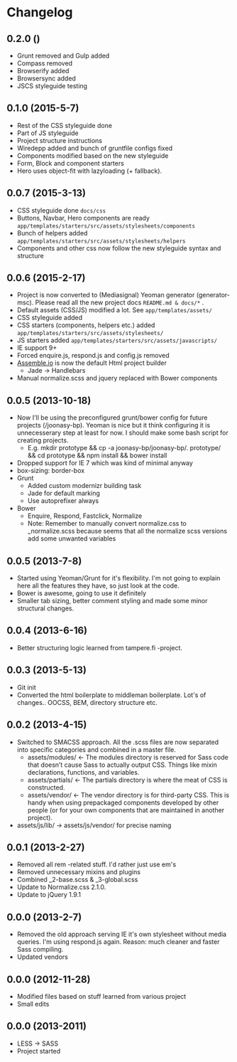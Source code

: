 # Changelog

## 0.2.0 ()
* Grunt removed and Gulp added
* Compass removed
* Browserify added
* Browsersync added
* JSCS styleguide testing 

## 0.1.0 (2015-5-7)
* Rest of the CSS styleguide done
* Part of JS styleguide 
* Project structure instructions
* Wiredepp added and bunch of gruntfile configs fixed
* Components modified based on the new styleguide
* Form, Block and component starters
* Hero uses object-fit with lazyloading (+ fallback).

## 0.0.7 (2015-3-13)
* CSS styleguide done ```docs/css```
* Buttons, Navbar, Hero components are ready ```app/templates/starters/src/assets/stylesheets/components```
* Bunch of helpers added ```app/templates/starters/src/assets/stylesheets/helpers```
* Components and other css now follow the new styleguide syntax and structure

## 0.0.6 (2015-2-17)
* Project is now converted to (Mediasignal) Yeoman generator (generator-msc). Please read all the new project docs ```README.md & docs/*``` .
* Default assets (CSS/JS) modified a lot. See ```app/templates/assets/```
* CSS styleguide added
* CSS starters (components, helpers etc.) added ```app/templates/starters/src/assets/stylesheets/```
* JS starters added ```app/templates/starters/src/assets/javascripts/```
* IE support 9+
* Forced enquire.js, respond.js  and config.js removed
* [Assemble.io](http://assemble.io) is now the default Html project builder 
  * Jade -> Handlebars
* Manual normalize.scss and jquery replaced with Bower components

## 0.0.5 (2013-10-18)
* Now I'll be using the preconfigured grunt/bower config for future projects (/joonasy-bp). Yeoman is nice but it think configuring it is unnecesserary step at least for now. I should make some bash script for creating projects.
  * E.g. mkdir prototype && cp -a joonasy-bp/joonasy-bp/. prototype/ && cd prototype && npm install && bower install 
* Dropped support for IE 7 which was kind of minimal anyway
* box-sizing: border-box
* Grunt
  * Added custom modernizr building task
  * Jade for default marking
  * Use autoprefixer always
* Bower 
  * Enquire, Respond, Fastclick, Normalize
  * Note: Remember to manually convert normalize.css to _normalize.scss because seems that all the normalize scss versions add some unwanted variables

## 0.0.5 (2013-7-8)
* Started using Yeoman/Grunt for it's flexibility. I'm not going to explain here all the features they have, so just look at the code.
* Bower is awesome, going to use it definitely
* Smaller tab sizing, better comment styling and made some minor structural changes.

## 0.0.4 (2013-6-16)
* Better structuring logic learned from tampere.fi -project.

## 0.0.3 (2013-5-13)
* Git init
* Converted the html boilerplate to middleman boilerplate. Lot's of changes.. OOCSS, BEM, directory structure etc.

## 0.0.2 (2013-4-15)
* Switched to SMACSS approach. All the .scss files are now separated into specific categories and combined in a master file.
    * assets/modules/ <- The modules directory is reserved for Sass code that doesn’t cause Sass to actually output CSS. Things like mixin declarations, functions, and variables.
    * assets/partials/ <- The partials directory is where the meat of CSS is constructed.
    * assets/vendor/ <- The vendor directory is for third-party CSS. This is handy when using prepackaged components developed by other people (or for your own components that are maintained in another project).
* assets/js/lib/ -> assets/js/vendor/ for precise naming

## 0.0.1 (2013-2-27)
* Removed all rem -related stuff. I'd rather just use em's
* Removed unnecessary mixins and plugins
* Combined _2-base.scss & _3-global.scss
* Update to Normalize.css 2.1.0.
* Update to jQuery 1.9.1

## 0.0.0 (2013-2-7)
* Removed the old approach serving IE it's own stylesheet without media queries. I'm using respond.js again. Reason: much cleaner <head> and faster Sass compiling.
* Updated vendors

## 0.0.0 (2012-11-28)
* Modified files based on stuff learned from various project
* Small edits

## 0.0.0 (2013-2011)
* LESS -> SASS
* Project started
